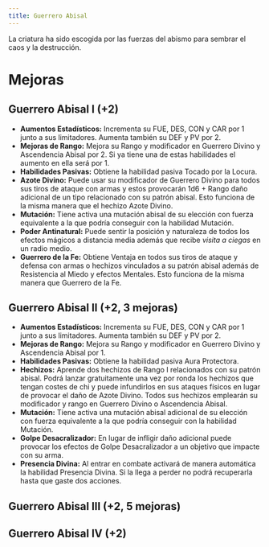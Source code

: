 ```yaml
---
title: Guerrero Abisal
---
```


La criatura ha sido escogida por las fuerzas del abismo para sembrar el caos y la destrucción. 

# Mejoras

## Guerrero Abisal I (+2)

- **Aumentos Estadísticos:** Incrementa su FUE, DES, CON y CAR por 1 junto a sus limitadores. Aumenta también su DEF y PV por 2.
- **Mejoras de Rango:** Mejora su Rango y modificador en Guerrero Divino y Ascendencia Abisal por 2. Si ya tiene una de estas habilidades el aumento en ella será por 1. 
- **Habilidades Pasivas:** Obtiene la habilidad pasiva Tocado por la Locura.
- **Azote Divino:** Puede usar su modificador de Guerrero Divino para todos sus tiros de ataque con armas y estos provocarán 1d6 + Rango daño adicional de un tipo relacionado con su patrón abisal. Esto funciona de la misma manera que el hechizo Azote Divino.
- **Mutación:** Tiene activa una mutación abisal de su elección con fuerza equivalente a la que podría conseguir con la habilidad Mutación.
- **Poder Antinatural:** Puede sentir la posición y naturaleza de todos los efectos mágicos a distancia media además que recibe *visita a ciegas* en un radio medio.
- **Guerrero de la Fe:** Obtiene Ventaja en todos sus tiros de ataque y defensa con armas o hechizos vinculados a su patrón abisal además de Resistencia al Miedo y efectos Mentales. Esto funciona de la misma manera que Guerrero de la Fe.

## Guerrero Abisal II (+2, 3 mejoras)

- **Aumentos Estadísticos:** Incrementa su FUE, DES, CON y CAR por 1 junto a sus limitadores. Aumenta también su DEF y PV por 2.
- **Mejoras de Rango:** Mejora su Rango y modificador en Guerrero Divino y Ascendencia Abisal por 1.
- **Habilidades Pasivas:** Obtiene la habilidad pasiva Aura Protectora.
- **Hechizos:** Aprende dos hechizos de Rango I relacionados con su patrón abisal. Podrá lanzar gratuitamente una vez por ronda los hechizos que tengan costes de chi y puede infundirlos en sus ataques físicos en lugar de provocar el daño de Azote Divino. Todos sus hechizos emplearán su modificador y rango en Guerrero Divino o Ascendencia Abisal.
- **Mutación:** Tiene activa una mutación abisal adicional de su elección con fuerza equivalente a la que podría conseguir con la habilidad Mutación.
- **Golpe Desacralizador:** En lugar de infligir daño adicional puede provocar los efectos de Golpe Desacralizador a un objetivo que impacte con su arma.
- **Presencia Divina:** Al entrar en combate activará de manera automática la habilidad Presencia Divina. Si la llega a perder no podrá recuperarla hasta que gaste dos acciones.

## Guerrero Abisal III (+2, 5 mejoras)

## Guerrero Abisal IV (+2)
